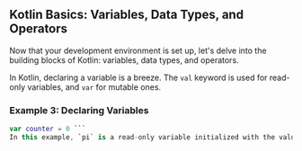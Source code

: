## Kotlin Basics: Variables, Data Types, and Operators
Now that your development environment is set up, let's delve into the building blocks of Kotlin: variables, data types, and operators.

In Kotlin, declaring a variable is a breeze. The `val` keyword is used for read-only variables, and `var` for mutable ones. 

### Example 3: Declaring Variables 
```kotlin val pi = 3.14 
var counter = 0 ``` 
In this example, `pi` is a read-only variable initialized with the value 3.14, while `counter` is a mutable variable starting at 0.